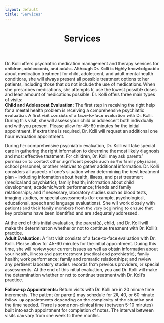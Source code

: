 ```yaml
---
layout: default
title: "Services"
---
```

<header class="entry-header">
  <h1 class="entry-title">Services</h1>
</header>

<p>Dr. Kolli offers psychiatric medication management and therapy services for children, adolescents, and adults. Although Dr. Kolli is highly knowledgeable about medication treatment for child, adolescent, and adult mental health conditions, she will always present all possible treatment options to her patients, including those that do not include the use of medications. When she prescribes medications, she attempts to use the lowest possible doses and least amount of medications possible. Dr. Kolli offers three main types of visits:<br/>
<span style="font-weight: bold;">Child and Adolescent Evaluation:</span>
The first step in receiving the right help for a mental health problem is receiving a comprehensive psychiatric evaluation. A first visit consists of a face-to-face evaluation with Dr. Kolli. During this visit, she will assess your child or adolescent both individually and with you present. Please allow for 45-60 minutes for the initial appointment. If extra time is required, Dr. Kolli will request an additional one hour evaluation appointment.</p>

<p>During her comprehensive psychiatric evaluation, Dr. Kolli will take special care in gathering the right information to determine the most likely diagnosis and most effective treatment. For children, Dr. Kolli may ask parents’ permission to contact other significant people such as the family physician, school personnel, or other relatives to gather additional information. Dr. Kolli considers all aspects of one’s situation when determining the best treatment plan – including information about health, illness, and past treatment (medical and psychiatric); family health; information about child development; academic/work performance; friends and family relationships; and if necessary, laboratory studies such as blood tests, imaging studies, or special assessments (for example, psychological, educational, speech and language evaluations). She will work closely with patients and their family members from the very beginning to ensure that key problems have been identified and are adequately addressed.</p>

<p>At the end of this initial evaluation, the parent(s), child, and Dr. Kolli will make the determination whether or not to continue treatment with Dr. Kolli’s practice.<br/>
<span style="font-weight: bold;">Adult Evaluation:</span>
A first visit consists of a face-to-face evaluation with Dr. Kolli. Please allow for 45-60 minutes for the initial appointment.  During this time, she will review your current issues as well as obtain information about your health, illness and past treatment (medical and psychiatric); family health; work performance; family and romantic relationships; and review any pertinent laboratory studies, records from previous providers, or special assessments.
At the end of this initial evaluation, you and Dr. Kolli will make the determination whether or not to continue treatment with Dr. Kolli’s practice.</p>

<p><span style="font-weight: bold;">Follow-up Appointments: </span>
Return visits with Dr. Kolli are in 20 minute time increments. The patient (or parent) may schedule for 20, 40, or 60 minute follow-up appointments depending on the complexity of the situation and the time needed. There is some non-clinical time (between 5-10 minutes) built into each appointment for completion of notes. The interval between visits can vary from one week to three months.</p>
